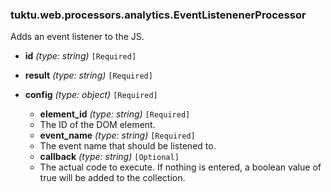 ### tuktu.web.processors.analytics.EventListenenerProcessor
Adds an event listener to the JS.

  * **id** *(type: string)* `[Required]`

  * **result** *(type: string)* `[Required]`

  * **config** *(type: object)* `[Required]`

    * **element_id** *(type: string)* `[Required]`
    - The ID of the DOM element.

    * **event_name** *(type: string)* `[Required]`
    - The event name that should be listened to.

    * **callback** *(type: string)* `[Optional]`
    - The actual code to execute. If nothing is entered, a boolean value of true will be added to the collection.

